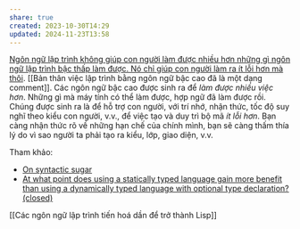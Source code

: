 ```yaml
---
share: true
created: 2023-10-30T14:29
updated: 2024-11-23T13:58
---
```

[Ngôn ngữ lập trình không giúp con người làm được nhiều hơn những gì ngôn ngữ lập trình bậc thấp làm được. Nó chỉ giúp con người làm ra ít lỗi hơn mà thôi](https://doi-thoai.deno.dev/DX.5J.1). [[Bản thân việc lập trình bằng ngôn ngữ bậc cao đã là một dạng comment]]. Các ngôn ngữ bậc cao được sinh ra để _làm được nhiều việc hơn_. Những gì mà máy tính có thể làm được, hợp ngữ đã làm được rồi. Chúng được sinh ra là để hỗ trợ con người, với trí nhớ, nhận thức, tốc độ suy nghĩ theo kiểu con người, v.v., để việc tạo và duy trì bộ mã _ít lỗi hơn_. Bạn càng nhận thức rõ về những hạn chế của chính mình, bạn sẽ càng thấm thía lý do vì sao người ta phải tạo ra kiểu, lớp, giao diện, v.v.

Tham khảo:
- [On syntactic sugar](https://evertpot.com/syntactic-sugar/)
- [At what point does using a statically typed language gain more benefit than using a dynamically typed language with optional type declaration? (closed)](https://softwareengineering.stackexchange.com/a/448991/192731)

[[Các ngôn ngữ lập trình tiến hoá dần để trở thành Lisp]]